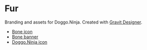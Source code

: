 # Fur

Branding and assets for Doggo.Ninja. Created with [Gravit Designer](https://designer.io/).

- [Bone icon](https://fur.doggo.ninja/assets/bone-icon.png)
- [Bone banner](https://fur.doggo.ninja/assets/bone-banner.png)
- [Doggo.Ninja icon](https://fur.doggo.ninja/assets/doggo-ninja-icon.png)
